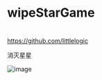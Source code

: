 # wipeStarGame

#
https://github.com/littlelogic


消灭星星


![image](https://github.com/littlelogic/wipeStarGame/blob/main/z_doc/Gif_20210322_210952.gif)